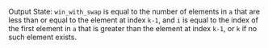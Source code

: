 Output State: `win_with_swap` is equal to the number of elements in `a` that are less than or equal to the element at index `k-1`, and `i` is equal to the index of the first element in `a` that is greater than the element at index `k-1`, or `k` if no such element exists.